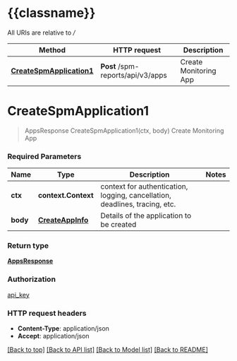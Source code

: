 # {{classname}}

All URIs are relative to */*

| Method                                                                 | HTTP request                      | Description           |
| ---------------------------------------------------------------------- | --------------------------------- | --------------------- |
| [**CreateSpmApplication1**](MonitoringAppAPI.md#CreateSpmApplication1) | **Post** /spm-reports/api/v3/apps | Create Monitoring App |

# **CreateSpmApplication1**
> AppsResponse CreateSpmApplication1(ctx, body)
Create Monitoring App

### Required Parameters

| Name     | Type                                  | Description                                                                 | Notes |
| -------- | ------------------------------------- | --------------------------------------------------------------------------- | ----- |
| **ctx**  | **context.Context**                   | context for authentication, logging, cancellation, deadlines, tracing, etc. |
| **body** | [**CreateAppInfo**](CreateAppInfo.md) | Details of the application to be created                                    |

### Return type

[**AppsResponse**](AppsResponse.md)

### Authorization

[api_key](../README.md#api_key)

### HTTP request headers

 - **Content-Type**: application/json
 - **Accept**: application/json

[[Back to top]](#) [[Back to API list]](../README.md#documentation-for-api-endpoints) [[Back to Model list]](../README.md#documentation-for-models) [[Back to README]](../README.md)
